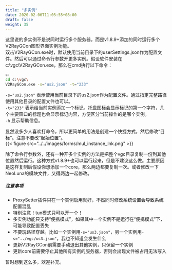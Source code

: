 ```yaml
---
title: "多实例"
date: 2020-02-06T11:05:55+08:00
draft: false
weight: 35
---
```


这里说的多实例不是说同时运行多个服务器，而是v1.8.9+添加的同时运行多个V2RayGCon图形界面实例功能。  
双击V2RayGCon.exe时，默认使用当前目录下的userSettings.json作为配置文件。然后可以通过命令行参数开更多实例。假设软件安装在c:\vgc\V2RayGCon.exe，那么在cmd执行以下命令：
```bash
c:
cd c:\vgc\
V2RayGCon.exe -s="us2.json" -t="233"
```
`-s="us2.json"` 表示使用当前目录下的us2.json作为配置文件。通过指定完整路径使用其他目录的配置文件也可以。  
`-t="233"` 表示给当前实例添加一个标记。托盘图标会显示标记的第一个字符，几个主要窗口的标题也会显示标记内容，方便区分当前操作的是哪个实例。  
`-h` 显示帮助信息。    

显然没多少人喜欢打命令，所以更简单的用法是创建一个快捷方式，然后修改“目标”。注意不要改“起始位置”。  
{{< figure src="../../images/forms/mul_instance_lnk.png" >}}  


除了命令行参数外，还有一种开多个实例的方法是把整个vgc目录复制一份到其他位置然后运行。这种方式v1.8.9+也可以运行起来，但是不建议这么做。主要原因是这样复制后假设你想添加一个core，那么两边都要复制一次。或者修改一下NeoLuna的模块文件，又得两边一起修改。  

##### 注意事项
 * ProxySetter插件只在一个实例启用就好，不然同时修改系统设置会导致系统配置混乱
 * 特别注意！tun模式只可以开一个！
 * 多实例功能只支持“便携模式”，如果其中一个实例不是运行在“便携模式”下，可能导致配置丢失
 * 不要玩路径穿越。比如一个实例用`-s="us3.json"`，另一个实例用`-s="../vgc/us3.json"`，我也不知道会发生什么
 * 更新V2RayGCon前需要手动退出其他实例，只保留一个实例
 * 更新core前需要停止其他所有实例的服务器，否则会出现文件被占用无法写入

暂时想到这么多，欢迎补充。  